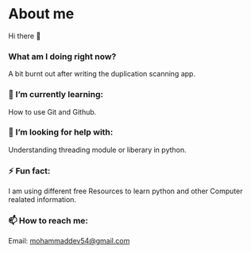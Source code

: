 # About me

Hi there 👋

### What am I doing right now?
A bit burnt out after writing the duplication scanning app.

### 🌱 I’m currently learning:
How to use Git and Github.

### 🤔 I’m looking for help with:
Understanding threading module or liberary in python.

### ⚡ Fun fact:
I am using different free Resources to learn python and other Computer realated information.

### 📫 How to reach me:
Email: mohammaddev54@gmail.com
<!--
**Mohammaddev54/Mohammaddev54** is a ✨ _special_ ✨ repository because its `README.md` (this file) appears on your GitHub profile.

Here are some ideas to get you started:

- 👯 I’m looking to collaborate on ...
- 💬 Ask me about ...
- 😄 Pronouns: ...
- 🔭 I’m currently working on: ...
-->
